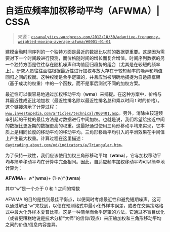 <!--yml

category: 未分类

date: 2024-05-12 18:04:41

-->

# 自适应频率加权移动平均（AFWMA）| CSSA

> 来源：[`cssanalytics.wordpress.com/2012/10/30/adaptive-frequency-weighted-moving-average-afwma/#0001-01-01`](https://cssanalytics.wordpress.com/2012/10/30/adaptive-frequency-weighted-moving-average-afwma/#0001-01-01)

建模金融时间序列的一个独特方面是最近的数据比以前的数据更重要。这是因为需要对下一个时间段进行预测，而价格随时间的增长而复合增值。时间序列数据的另一个独特方面是往往存在随机噪声和均值回归趋势的组合（尤其是在较短的频率上）。研究人员往往面临根据最近性进行加权与放大存在于较短频率的噪声和均值回归之间的权衡。这种权衡是合乎逻辑的，并且应当被明确地捕捉为自适应框架（基于成功的权重）中的一个函数，而不是事后测试不同的加权方案。

最近性可以很容易地通过加权移动平均（**wma**）来捕捉。在这种方案中，价格与其最近性成正比地加权（最近性排名除以最近性排名总和乘以时间 t 时的价格）。这个链接演示了计算过程：[`www.investopedia.com/articles/technical/060401.asp`](http://www.investopedia.com/articles/technical/060401.asp)。另外，消除由较短频率引起的干扰的最佳方法是对数据进行中间加权。也就是说，我们希望给接近中间的数据比更近期的数据更高的权重。这最好通过使用三角形移动平均来实现，它本质上是相同长度的移动平均的移动平均。三角形移动平均引入的平滑效果在中间值上产生最大权重。计算过程在这里描述：[`daytrading.about.com/od/indicators/a/Triangular.htm`](http://daytrading.about.com/od/indicators/a/Triangular.htm)。

为了保持一致性，我们应该使用加权三角形移动平均（**wtma**），它与加权移动平均与简单移动平均在计算中完全相同。因此，自适应频率加权移动平均可以简单地计算为： 

**AFWMA**=  *w**(**wma**)+ (1-*w*)*(**twma**)

其中“w”是一个介于 0 和 1 之间的常数

AFWMA 的目的是找到最佳平衡点，以便同时考虑最近性和避免短期噪声。这可以通过解出“w”来找到，以便在预测格式中最小化外样本误差，或者在交易策略格式中最大化外样本夏普比率。这是一种简单而合乎逻辑的方法，它通过不盲目优化（或者更糟糕地说是技术分析“大师”的信仰/观点）来压缩加权和三角形移动平均之间的价值/信息内容差异。
